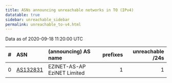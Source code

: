 ```yaml
---
title: ASNs announcing unreachable networks in TO (IPv4)
datatable: true
sidebar: unreachable_sidebar
permalink: unreachable_to-v4.html
---
```


Data as of 2020-09-18 11:20:00 UTC


<div class="datatable-begin"></div>

|   # | ASN                                      | (announcing) AS name        |   prefixes |   unreachable /24s |
|----:|:-----------------------------------------|:----------------------------|-----------:|-------------------:|
|   0 | [AS132831](unreachable_AS132831-v4.html) | EZINET-AS-AP EziNET Limited |          1 |                  1 |

<div class="datatable-end"></div>